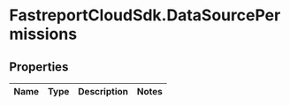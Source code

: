 # FastreportCloudSdk.DataSourcePermissions

## Properties

Name | Type | Description | Notes
------------ | ------------- | ------------- | -------------


